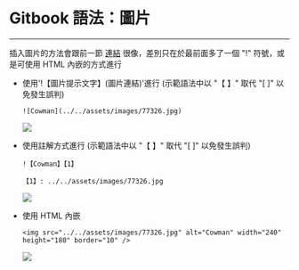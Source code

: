 # **Gitbook 語法：圖片**

---

插入圖片的方法會跟前一節 [連結](https://cowmanchiang.me/gitbook/gitbook/contents/how/links.html) 很像，差別只在於最前面多了一個 "!" 符號，或是可使用 HTML 內嵌的方式進行

* 使用'!【圖片提示文字】\(圖片連結\)'進行 \(示範語法中以 "【 】" 取代 "\[ \]" 以免發生誤判\)

  ```
  ![Cowman](../../assets/images/77326.jpg)

  ```

  ![](../../assets/77326.jpg)

* 使用註解方式進行 \(示範語法中以 "【 】" 取代 "\[ \]" 以免發生誤判\)

  ```
  !【Cowman】【1】

  【1】: ../../assets/images/77326.jpg

  ```

  ![](../../assets/77326.jpg)


* 使用 HTML 內嵌

  ```
  <img src="../../assets/images/77326.jpg" alt="Cowman" width="240" height="180" border="10" />

  ```

  ![](../../assets/773261.jpg)



